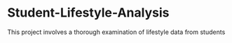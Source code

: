 # Student-Lifestyle-Analysis
This project involves a thorough examination of lifestyle data from students
